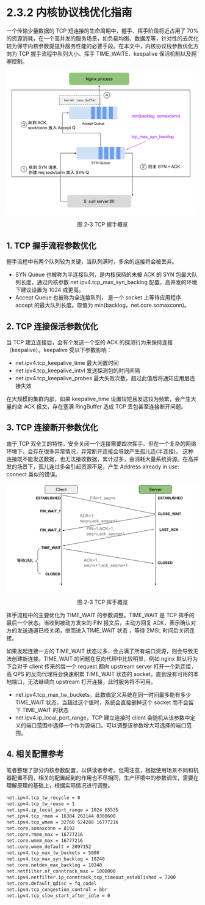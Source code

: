 # 2.3.2 内核协议栈优化指南

一个传输少量数据的 TCP 短连接的生命周期中，握手、挥手阶段将近占用了 70% 的资源消耗，在一个高并发的服务场景，如负载均衡、数据库等，针对性的去优化较为保守内核参数提提升服务性能的必要手段。在本文中，内核协议栈参数优化方向为 TCP 握手流程中队列大小、挥手 TIME_WAITE、keepalive 保活机制以及拥塞控制。

<div  align="center">
	<img src="../assets/TCP.svg" width = "550"  align=center />
	<p>图 2-3 TCP 握手概览</p>
</div>

## 1. TCP 握手流程参数优化

握手流程中有两个队列较为关键，当队列满时，多余的连接将会被丢弃。

- SYN Queue 也被称为半连接队列，是内核保持的未被 ACK 的 SYN 包最大队列长度，通过内核参数 net.ipv4.tcp_max_syn_backlog 配置，高并发的环境下建议设置为 1024 或更高。
- Accept Queue 也被称为全连接队列， 是一个 socket 上等待应用程序 accept 的最大队列长度。取值为 min(backlog，net.core.somaxconn)。

## 2. TCP 连接保活参数优化

当 TCP 建立连接后，会有个发送一个空的 ACK 的探测行为来保持连接（keepalive）。keepalive 受以下参数影响：

- net.ipv4.tcp_keepalive_time 最大闲置时间
- net.ipv4.tcp_keepalive_intvl 发送探测包的时间间隔
- net.ipv4.tcp_keepalive_probes 最大失败次数，超过此值后将通知应用层连接失效

在大规模的集群内部，如果 keepalive_time 设置较短且发送较为频繁，会产生大量的空 ACK 报文，存在塞满 RingBuffer 造成 TCP 丢包甚至连接断开问题。

## 3. TCP 连接断开参数优化

由于 TCP 双全工的特性，安全关闭一个连接需要四次挥手。但在一个复杂的网络环境下，会存在很多异常情况，异常断开连接会导致产生孤儿连(半连接)。 这种连接既不能发送数据，也无法接收数据，累计过多，会消耗大量系统资源。在高并发的场景下，孤儿连过多会引起资源不足，产生 Address already in use: connect 类似的错误。

<div  align="center">
	<img src="../assets/tcp_disconnect.svg" width = "550"  align=center />
	<p>图 2-3 TCP 挥手概览</p>
</div>

挥手流程中的主要优化为 TIME_WAIT 的参数调整。TIME_WAIT 是 TCP 挥手的最后一个状态。当收到被动方发来的 FIN 报文后，主动方回复 ACK，表示确认对方的发送通道已经关闭，继而进入TIME_WAIT 状态 ，等待 2MSL 时间后关闭连接。

如果发起连接一方的 TIME_WAIT 状态过多，会占满了所有端口资源，则会导致无法创建新连接。TIME_WAIT 的问题在反向代理中比较明显，例如 nginx 默认行为下会对于 client 传来的每一个 request 都向 upstream server 打开一个新连接，高 QPS 的反向代理将会快速积累 TIME_WAIT 状态的 socket，直到没有可用的本地端口，无法继续向 upstream 打开连接，此时服务将不可用。

- net.ipv4.tcp_max_tw_buckets，此数值定义系统在同一时间最多能有多少 TIME_WAIT 状态，当超过这个值时，系统会直接删掉这个 socket 而不会留下 TIME_WAIT 的状态
- net.ipv4.ip_local_port_range，TCP 建立连接时 client 会随机从该参数中定义的端口范围中选择一个作为源端口。可以调整该参数增大可选择的端口范围。

## 4. 相关配置参考

笔者整理了部分内核参数配置，以供读者参考。但需注意，根据使用场景不同和机器配置不同，相关的配置起到的作用也不尽相同，生产环境中的参数调优，需要在理解原理的基础上，根据实际情况进行调整。

```
net.ipv4.tcp_tw_recycle = 0
net.ipv4.tcp_tw_reuse = 1
net.ipv4.ip_local_port_range = 1024 65535
net.ipv4.tcp_rmem = 16384 262144 8388608
net.ipv4.tcp_wmem = 32768 524288 16777216
net.core.somaxconn = 8192
net.core.rmem_max = 16777216
net.core.wmem_max = 16777216
net.core.wmem_default = 2097152
net.ipv4.tcp_max_tw_buckets = 5000
net.ipv4.tcp_max_syn_backlog = 10240
net.core.netdev_max_backlog = 10240
net.netfilter.nf_conntrack_max = 1000000
net.ipv4.netfilter.ip_conntrack_tcp_timeout_established = 7200
net.core.default_qdisc = fq_codel
net.ipv4.tcp_congestion_control = bbr
net.ipv4.tcp_slow_start_after_idle = 0
```